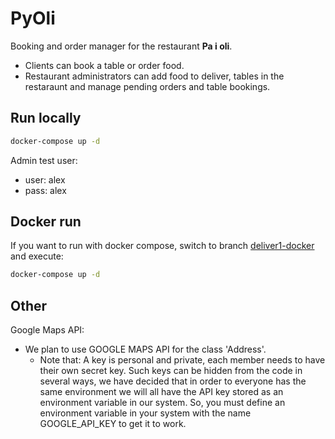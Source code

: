# PyOli

Booking and order manager for the restaurant **Pa i oli**.

- Clients can book a table or order food.
- Restaurant administrators can add food to deliver, tables in the restaraunt and manage pending orders and table
  bookings.
  
## Run locally
```bash
docker-compose up -d
```
Admin test user:
- user: alex
- pass: alex

## Docker run
If you want to run with docker compose, switch to branch [deliver1-docker](https://github.com/SergiGirabet/PyOli/tree/deliver1-docker)
and execute:
```bash
docker-compose up -d
```

## Other

Google Maps API:
- We plan to use GOOGLE MAPS API for the class 'Address'.
    - Note that: A key is personal and private, each member needs to have their own secret key. Such keys can be hidden from the
      code in several ways, we have decided that in order to everyone has the same environment we will all have the API
      key stored as an environment variable in our system. So, you must define an environment variable in your system with the name GOOGLE_API_KEY to get it to work.
